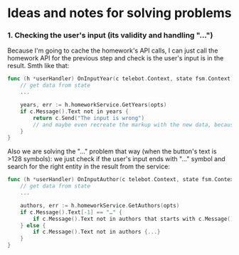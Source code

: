 # Ideas and notes for solving problems

### 1. Checking the user's input (its validity and handling "…")
Because I'm going to cache the homework's API calls, I can just call the homework API for the previous step and check is the user's input is in the result. Smth like that:
```go
func (h *userHandler) OnInputYear(c telebot.Context, state fsm.Context) error {
    // get data from state
    ...

    years, err := h.homeworkService.GetYears(opts)
    if c.Message().Text not in years {
        return c.Send("The input is wrong")
        // and maybe even recreate the markup with the new data, because the old markup can be outdated
    }
}
```

Also we are solving the "…" problem that way (when the button's text is >128 symbols): we just check if the user's input ends with "…" symbol and search for the right entity in the result from the service:
```go
func (h *userHandler) OnInputAuthor(c telebot.Context, state fsm.Context) error {
    // get data from state
    ...

    authors, err := h.homeworkService.GetAuthors(opts)
    if c.Message().Text[-1] == "…" {
        if c.Message().Text not in authors that starts with c.Message().Text[:-1] {...}
    } else {
        if c.Message().Text not in authors {...}
    }
}
```
